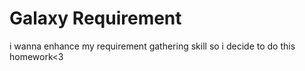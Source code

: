 # Galaxy Requirement

i wanna enhance my requirement gathering skill so i decide to do this homework<3
